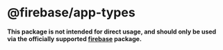 # @firebase/app-types

**This package is not intended for direct usage, and should only be used via the officially supported [firebase](https://www.npmjs.com/package/firebase) package.**
